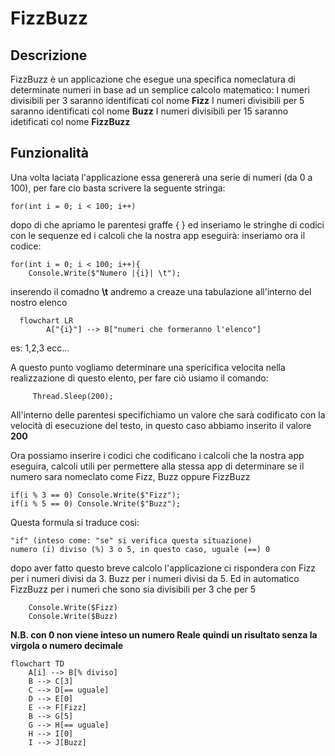 # FizzBuzz
## Descrizione
FizzBuzz è un applicazione che esegue una specifica nomeclatura di determinate numeri in base ad un semplice calcolo matematico:
I numeri divisibili per 3 saranno identificati col nome **Fizz**
I numeri divisibili per 5 saranno identificati col nome **Buzz**
I numeri divisibili per 15 saranno idetificati col nome **FizzBuzz**

## Funzionalità
Una volta laciata l'applicazione essa genererà una serie di numeri (da 0 a 100), per fare cio basta scrivere la seguente stringa:

```
for(int i = 0; i < 100; i++)
```

dopo di che apriamo le parentesi graffe { } ed inseriamo le stringhe di codici con le sequenze ed i calcoli che la nostra app eseguirà:
inseriamo ora il codice:

```
for(int i = 0; i < 100; i++){
    Console.Write($"Numero |{i}| \t");
```
inserendo il comadno **\t** andremo a creaze una tabulazione all'interno del nostro elenco

```mermaid
  flowchart LR
        A["{i}"] --> B["numeri che formeranno l'elenco"]
```
es: 1,2,3 ecc...

A questo punto vogliamo determinare una spericifica velocita nella realizzazione di questo elento, per fare ciò usiamo il comando:

```
     Thread.Sleep(200);
```
All'interno delle parentesi specifichiamo un valore che sarà codificato con la velocità di esecuzione del testo, in questo caso abbiamo inserito il valore **200** 

Ora possiamo inserire i codici che codificano i calcoli che la nostra app eseguira, calcoli utili per permettere alla stessa app di determinare se il numero sara nomeclato come Fizz, Buzz oppure FizzBuzz

```
if(i % 3 == 0) Console.Write($"Fizz");
if(i % 5 == 0) Console.Write($"Buzz");

```
Questa formula si traduce cosi:

    "if" (inteso come: "se" si verifica questa situazione)
    numero (i) diviso (%) 3 o 5, in questo caso, uguale (==) 0

dopo aver fatto questo breve calcolo l'applicazione ci rispondera con Fizz per i numeri divisi da 3. 
Buzz per i numeri divisi da 5.
Ed in automatico FizzBuzz per i numeri che sono sia divisibili per 3 che per 5
```
    Console.Write($Fizz)
    Console.Write($Buzz)
```
**N.B. con 0 non viene inteso un numero Reale quindi un risultato senza la virgola o numero decimale**    


```mermaid
flowchart TD
    A[i] --> B[% diviso]
    B --> C[3]
    C --> D[== uguale]
    D --> E[0]
    E --> F[Fizz]
    B --> G[5]
    G --> H[== uguale]
    H --> I[0]
    I --> J[Buzz]
```


